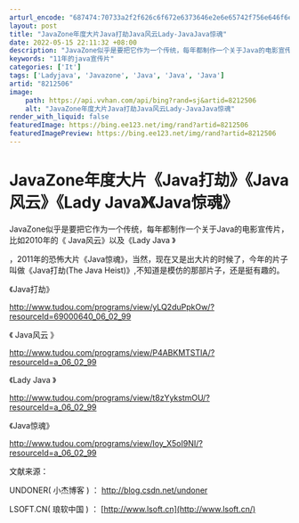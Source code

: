 ```yaml
---
arturl_encode: "687474:70733a2f2f626c6f672e6373646e2e6e65742f756e646f6e65:722f61727469636c652f64657461696c732f38323132353036"
layout: post
title: "JavaZone年度大片Java打劫Java风云Lady-JavaJava惊魂"
date: 2022-05-15 22:11:32 +08:00
description: "JavaZone似乎是要把它作为一个传统，每年都制作一个关于Java的电影宣传片，比如2010年的《"
keywords: "11年的java宣传片"
categories: ['It']
tags: ['Ladyjava', 'Javazone', 'Java', 'Java', 'Java']
artid: "8212506"
image:
    path: https://api.vvhan.com/api/bing?rand=sj&artid=8212506
    alt: "JavaZone年度大片Java打劫Java风云Lady-JavaJava惊魂"
render_with_liquid: false
featuredImage: https://bing.ee123.net/img/rand?artid=8212506
featuredImagePreview: https://bing.ee123.net/img/rand?artid=8212506
---
```


# JavaZone年度大片《Java打劫》《Java风云》《Lady Java》《Java惊魂》

JavaZone似乎是要把它作为一个传统，每年都制作一个关于Java的电影宣传片，比如2010年的《
Java风云》以及《Lady Java
》

，2011年的恐怖大片《Java惊魂》，当然，现在又是出大片的时候了，今年的片子叫做《Java打劫(The Java Heist)》,不知道是模仿的那部片子，还是挺有趣的。

《Java打劫》

<http://www.tudou.com/programs/view/yLQ2duPpkOw/?resourceId=69000640_06_02_99>

《
Java风云
》

<http://www.tudou.com/programs/view/P4ABKMTSTIA/?resourceId=a_06_02_99>

《Lady Java
》

<http://www.tudou.com/programs/view/t8zYykstmOU/?resourceId=a_06_02_99>

《Java惊魂》

<http://www.tudou.com/programs/view/Ioy_X5oI9NI/?resourceId=a_06_02_99>

文献来源：

UNDONER(
小杰博客
)
：
<http://blog.csdn.net/undoner>

LSOFT.CN(
琅软中国
)
：
[http://www.lsoft.cn](http://www.lsoft.cn/)